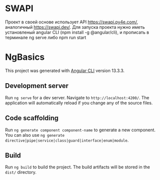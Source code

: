 # SWAPI
Проект в своей основе использует API https://swapi.py4e.com/, аналогичный https://swapi.dev/.
Для запуска проекта нужно иметь установленый angular CLI (npm install -g @angular/cli), и прописать в терминале ng serve либо npm run start
# NgBasics

This project was generated with [Angular CLI](https://github.com/angular/angular-cli) version 13.3.3.

## Development server

Run `ng serve` for a dev server. Navigate to `http://localhost:4200/`. The application will automatically reload if you change any of the source files.

## Code scaffolding

Run `ng generate component component-name` to generate a new component. You can also use `ng generate directive|pipe|service|class|guard|interface|enum|module`.

## Build

Run `ng build` to build the project. The build artifacts will be stored in the `dist/` directory.
